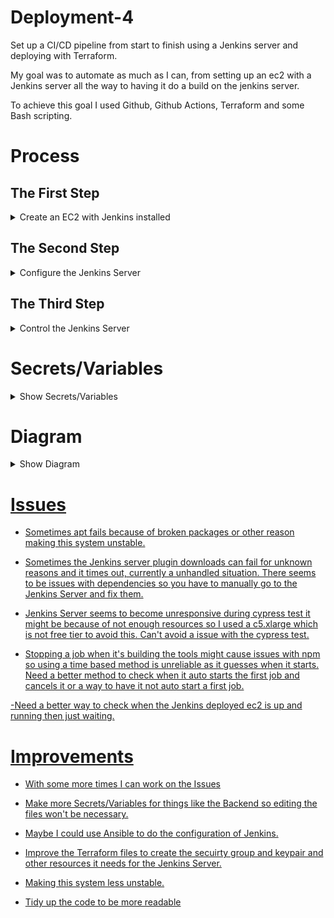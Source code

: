 # Deployment-4

Set up a CI/CD pipeline from start to finish using a Jenkins server and deploying with Terraform. 

My goal was to automate as much as I can, from setting up an ec2 with a Jenkins server all the way to having it do a build on the jenkins server. 

To achieve this goal I used Github, Github Actions, Terraform and some Bash scripting. 

# Process

## The First Step

<details>

<summary>Create an EC2 with Jenkins installed</summary>

<br>

- I used a GitHub Actions work flow to achieve this along with GitHub Secrets to create variables and pass arugments or replace place holders such as `~User~`. 

- The workflow [Deploy-Jenkins](https://github.com/RichardDeodutt/Deployment-4/blob/main/.github/workflows/Deploy-Jenkins.yml) will use the terraform files for [Jenkins](https://github.com/RichardDeodutt/Deployment-4/tree/main/Terraform/Jenkins) to create a EC2 and install Jenkins along with everything the server should have in it such as Terraform. It uses `SSH` and [Bash scripts](https://github.com/RichardDeodutt/Deployment-4/tree/main/Scripts) to install Jenkins and the other software needed. This assumes you already have a `keypair` created and a `security group` with port `22` and `80` open to use. You need to change the `keypair` and `security group` names in the terraform files to yours along with using your `region`. 

- To store the state file I used a `S3 bucket` and a `Dynamodb table` to store a `statelock`. There are more terraform files for the [Backend](https://github.com/RichardDeodutt/Deployment-4/tree/main/Terraform/Remote-S3) to create it but this needs to be changed to be `unique`, it can't be the same as mine. I created the workflow [Init-Remote-Statefile](https://github.com/RichardDeodutt/Deployment-4/blob/main/.github/workflows/Init-Remote-Statefile.yml) to initialize the backend. 

- Using the state file I created a workflow [Release-Jenkins](https://github.com/RichardDeodutt/Deployment-4/blob/main/.github/workflows/Release-Jenkins.yml) to `destroy` the infrastructure when done with it. 

- I created a workflow [Redeploy-Jenkins](https://github.com/RichardDeodutt/Deployment-4/blob/main/.github/workflows/Redeploy-Jenkins.yml) to saved time if I wanted to `restart from scratch` by first `destroying` the infrastructure and then `creating` it again. It `recreates` everything from scratch. 

- The workflows that deploy the Jenkins server do some inital configurations using the Jenkins API, Jenkins CLI and a generated [Groovy script](https://github.com/RichardDeodutt/Deployment-4/blob/main/Configs/jenkins-configure.groovy) to setup things such as the username, password and plugins. 

- (Nginx)[https://github.com/RichardDeodutt/Deployment-4/blob/main/Configs/server-nginx-default] is used as a reverse proxy to use port 80. 

</details>

## The Second Step

<details>

<summary>Configure the Jenkins Server</summary>

<br>

- I created a workflow [Post-Config-Jenkins](https://github.com/RichardDeodutt/Deployment-4/blob/main/.github/workflows/Post-Config-Jenkins.yml) to configure Jenkins so you don't have to use the web UI. It uses SSH to run scripts that uses the Jenkins CLI and some [xml templates](https://github.com/RichardDeodutt/Deployment-4/tree/main/Configs).

- It creates the [Secrets](https://github.com/RichardDeodutt/Deployment-4/blob/main/Configs/credential-secret-jenkins-default.xml) and [Credentials](https://github.com/RichardDeodutt/Deployment-4/blob/main/Configs/credential-cred-jenkins-default.xml) and also the [build job or project](https://github.com/RichardDeodutt/Deployment-4/blob/main/Configs/job-build-jenkins-default.xml) for Deployment-4 while making sure it `dosn't run automatically` by canceling the first auto build. 

</details>

## The Third Step

<details>

<summary>Control the Jenkins Server</summary>

<br>

- I made a workflow [Execute-Jenkins-Build-Job](https://github.com/RichardDeodutt/Deployment-4/blob/main/.github/workflows/Execute-Jenkins-Build-Job.yml) that allows me to run the `build job`  without using the web UI all from the `Github Actions` page. I could use a `webhook` and `update` the `forked repository` to automatically have it `build` but this workflow gived me the ability to run the build `whenever` I want. 

- I also made a workflow [Update-Forked-Repo](https://github.com/RichardDeodutt/Deployment-4/blob/main/.github/workflows/Update-Forked-Repo.yml) that allow me to automatically update the forked repo with the changes in the [Modified-Application-Files](https://github.com/RichardDeodutt/Deployment-4/tree/main/Modified-Application-Files) directory. I make the changes `manually` to `Modified-Application-Files` and once this repository is `updated` I can run this workflow to `update` the `forked` repository automatically. 

- There is also a workflow [Build-and-Test](https://github.com/RichardDeodutt/Deployment-4/blob/main/.github/workflows/Build-and-Test.yml) I made to do unit tests on the scripts to make sure they don't break accidentally. 

- The scripts in the [Runners](https://github.com/RichardDeodutt/Deployment-4/tree/main/Runners) directory run the scrips in the [Scripts](https://github.com/RichardDeodutt/Deployment-4/tree/main/Scripts) directory. 

</details>

# Secrets/Variables

<details>

<summary>Show Secrets/Variables</summary>

<br>

- AWS_ACCESS_KEY_ID 

    - AWS IAM User with AdministratorAccess, their Access Key ID. 

        Secrets/Variables:

        ```
        AWS_ACCESS_KEY_ID
        ```

        Example Below: 

        ```
        AKIAXIDF5EYC4GKLMXNZ
        ```

- AWS_SECRET_ACCESS_KEY 

    - AWS IAM User with AdministratorAccess, their Secret Access Key ID. 

        Secrets/Variables:

        ```
        AWS_SECRET_ACCESS_KEY
        ```

        Example Below: 

        ```
        nhsi9mxRJfZYUx/HKS4jJ1rK4tcbJwH+pzg3I+nD
        ```

- AWS_SSH_KEY_BASE64 

    - AWS SSH Key Pair to SSH into the Jenkins Server EC2 in base64 format using the base64 command. 

        Secrets/Variables:

        ```
        AWS_SSH_KEY_BASE64
        ```

        Example Below: 

        ```
        cat ~/.ssh/Tokyo.pem | base64
        ```

- JENKINS_USERNAME 

    - Desired Jenkins username to create the Jenkins Server with. 

        Secrets/Variables:

        ```
        JENKINS_USERNAME
        ```

        Example Below: 

        ```
        Jeff
        ```

- JENKINS_PASSWORD 

    - Desired Jenkins password to create the Jenkins Server with. 

        Secrets/Variables:

        ```
        JENKINS_PASSWORD
        ```

        Example Below: 

        ```
        password1234
        ```

- JENKINS_EMAIL 

    - Desired Jenkins admin email to create the Jenkins Server with. 

        Secrets/Variables:

        ```
        JENKINS_EMAIL
        ```

        Example Below: 

        ```
        Jeff@gmail.com
        ```

- USER_GITHUB_USERNAME 

    - Your Github Username to access your forked repo. 

        Secrets/Variables:

        ```
        USER_GITHUB_USERNAME
        ```

        Example Below: 

        ```
        BossJeff
        ```

- USER_GITHUB_TOKEN 

    - Your Github Personal Access token to access your forked repo. 

        Secrets/Variables:

        ```
        USER_GITHUB_TOKEN
        ```

        Example Below: 

        ```
        ghp_l5W2WQ0vrQIOaNmApxv2ygBIvDXoxj2EllWd
        ```

- JENKINS_JOB_NAME 

    - The name of the Build Job or Project Jenkins uses. 

        Secrets/Variables:

        ```
        JENKINS_JOB_NAME
        ```

        Example Below: 

        ```
        Deployment-4
        ```

- JENKINS_GITHUB_REPO_URL 

    - The url of the forked repo. 

        Secrets/Variables:

        ```
        JENKINS_GITHUB_REPO_URL
        ```

        Example Below: 

        ```
        https://github.com/RichardDeodutt/kuralabs_deployment_4
        ```

- THIS_GITHUB_REPO_URL

    - The url of this repo or if this is a fork of the original then the url of this forked repo. 

        Secrets/Variables:

        ```
        THIS_GITHUB_REPO_URL
        ```

        Example Below: 

        ```
        https://github.com/RichardDeodutt/Deployment-4
        ```

- USER_GITHUB_SSH_KEY_BASE64

    - Your GitHub SSH key to do a push in base64 format using the base64 command. 

        Secrets/Variables:

        ```
        USER_GITHUB_SSH_KEY_BASE64
        ```

        Example Below: 

        ```
        cat ~/.ssh/id_rsa | base64
        ```

- USER_GITHUB_EMAIL

    - Your GitHub email to author a commit can be the same as the JENKINS_EMAIL. 

        Secrets/Variables:

        ```
        USER_GITHUB_EMAIL
        ```

        Example Below: 

        ```
        Jeff@gmail.com
        ```

</details>

# Diagram

<details>

<summary>Show Diagram</summary>

<br>

<p align="center">
<a href="https://github.com/RichardDeodutt/Deployment-4/blob/main/Images/Diagram.drawio.png"><img src="https://github.com/RichardDeodutt/Deployment-4/blob/main/Images/Diagram.drawio.png" />
</p>

</details>

# Issues 

- Sometimes apt fails because of broken packages or other reason making this system unstable.

- Sometimes the Jenkins server plugin downloads can fail for unknown reasons and it times out, currently a unhandled situation. There seems to be issues with dependencies so you have to manually go to the Jenkins Server and fix them. 

- Jenkins Server seems to become unresponsive during cypress test it might be because of not enough resources so I used a c5.xlarge which is not free tier to avoid this. Can't avoid a issue with the cypress test. 

- Stopping a job when it's building the tools might cause issues with npm so using a time based method is unreliable as it guesses when it starts. Need a better method to check when it auto starts the first job and cancels it or a way to have it not auto start a first job. 

-Need a better way to check when the Jenkins deployed ec2 is up and running then just waiting. 

# Improvements 

- With some more times I can work on the Issues

- Make more Secrets/Variables for things like the Backend so editing the files won't be necessary. 

- Maybe I could use Ansible to do the configuration of Jenkins. 

- Improve the Terraform files to create the secuirty group and keypair and other resources it needs for the Jenkins Server. 

- Making this system less unstable. 

- Tidy up the code to be more readable